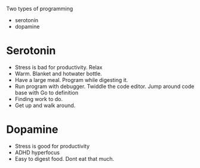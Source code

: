 Two types of programming

- serotonin
- dopamine


# Serotonin
- Stress is bad for productivity. Relax
- Warm. Blanket and hotwater bottle.
- Have a large meal. Program while digesting it.
- Run program with debugger. Twiddle the code editor. Jump around code base with Go to definition
- Finding work to do.
- Get up and walk around.

# Dopamine
- Stress is good for productivity
- ADHD hyperfocus
- Easy to digest food. Dont eat that much.
